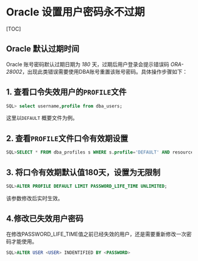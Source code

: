 # Oracle 设置用户密码永不过期

[TOC]

## Oracle 默认过期时间

Oracle 账号密码默认过期日期为 *180* 天，过期后用户登录会提示错误码 *ORA-28002*，出现此类错误需要使用DBA账号重置该账号密码。具体操作步骤如下：

## 1. 查看口令失效用户的`PROFILE`文件

```sql
SQL> select username,profile from dba_users;
```

这里以`DEFAULT` 概要文件为例。

## 2. 查看`PROFILE`文件口令有效期设置

```sql
SQL>SELECT * FROM dba_profiles s WHERE s.profile='DEFAULT' AND resource_name='PASSWORD_LIFE_TIME';
```

## 3. 将口令有效期默认值180天，设置为无限制

```sql
SQL>ALTER PROFILE DEFAULT LIMIT PASSWORD_LIFE_TIME UNLIMITED;
```

该参数修改后实时生效。

## 4.修改已失效用户密码

在修改PASSWORD_LIFE_TIME值之前已经失效的用户，还是需要重新修改一次密码才能使用。

```sql
SQL>ALTER USER <USER> INDENTIFIED BY <PASSWORD>
```










